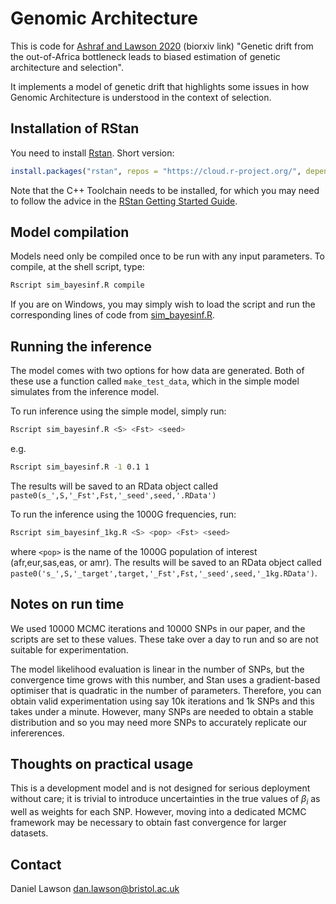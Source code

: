 # Genomic Architecture

This is code for [Ashraf and Lawson 2020](https://www.biorxiv.org/content/10.1101/2020.08.17.254110v1) (biorxiv link) "Genetic drift from the out-of-Africa bottleneck leads to biased estimation of genetic architecture and selection".

It implements a model of genetic drift that highlights some issues in how Genomic Architecture is understood in the context of selection.

## Installation of RStan

You need to install [Rstan](https://mc-stan.org/users/interfaces/rstan). Short version:

```R
install.packages("rstan", repos = "https://cloud.r-project.org/", dependencies = TRUE)
```

Note that the C++ Toolchain needs to be installed, for which you may need to follow the advice in the [RStan Getting Started Guide](https://github.com/stan-dev/rstan/wiki/RStan-Getting-Started).

## Model compilation

Models need only be compiled once to be run with any input parameters. To compile, at the shell script, type:

```sh
Rscript sim_bayesinf.R compile
```

If you are on Windows, you may simply wish to load the script and run the corresponding lines of code from [sim_bayesinf.R](sim_bayesinf.R).

## Running the inference

The model comes with two options for how data are generated. Both of these use a function called `make_test_data`, which in the simple model simulates from the inference model.

To run inference using the simple model, simply run:

```sh
Rscript sim_bayesinf.R <S> <Fst> <seed>
```
e.g.
```sh
Rscript sim_bayesinf.R -1 0.1 1
```
The results will be saved to an RData object called `paste0(s_',S,'_Fst',Fst,'_seed',seed,'.RData')`

To run the inference using the 1000G frequencies, run:

```sh
Rscript sim_bayesinf_1kg.R <S> <pop> <Fst> <seed>
```
where `<pop>` is the name of the 1000G population of interest (afr,eur,sas,eas, or amr). The results will be saved to an RData object called `paste0('s_',S,'_target',target,'_Fst',Fst,'_seed',seed,'_1kg.RData')`.

## Notes on run time

We used 10000 MCMC iterations and 10000 SNPs in our paper, and the scripts are set to these values. These take over a day to run and so are not suitable for experimentation.

The model likelihood evaluation is linear in the number of SNPs, but the convergence time grows with this number, and Stan uses a gradient-based optimiser that is quadratic in the number of parameters. Therefore, you can obtain valid experimentation using say 10k iterations and 1k SNPs and this takes under a minute. However, many SNPs are needed to obtain a stable distribution and so you may need more SNPs to accurately replicate our infererences.

## Thoughts on practical usage

This is a development model and is not designed for serious deployment without care; it is trivial to introduce uncertainties in the true values of $\beta_i$ as well as weights for each SNP. However, moving into a dedicated MCMC framework may be necessary to obtain fast convergence for larger datasets.

## Contact

Daniel Lawson [dan.lawson@bristol.ac.uk](mailto:dan.lawson@bristol.ac.uk)
